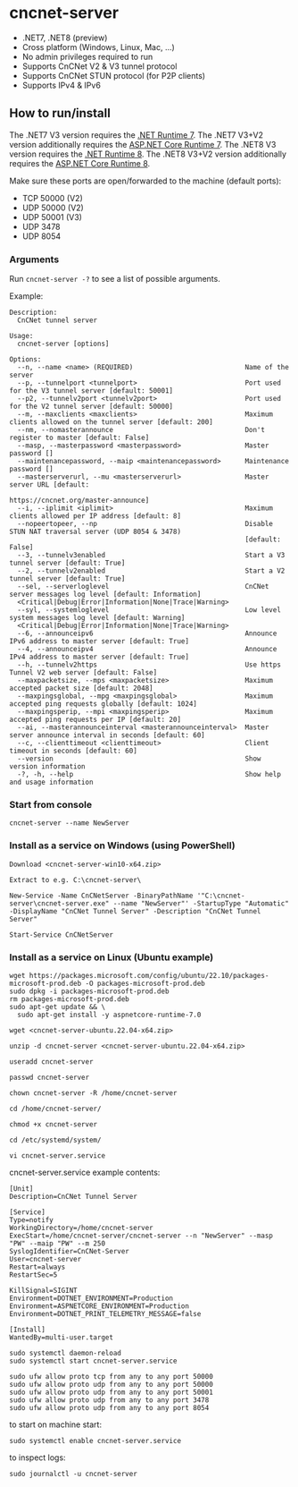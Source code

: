 # cncnet-server

* .NET7, .NET8 (preview)
* Cross platform (Windows, Linux, Mac, ...)
* No admin privileges required to run
* Supports CnCNet V2 & V3 tunnel protocol
* Supports CnCNet STUN protocol (for P2P clients)
* Supports IPv4 & IPv6

## How to run/install

The .NET7 V3 version requires the [.NET Runtime 7](https://dotnet.microsoft.com/en-us/download/dotnet/7.0/runtime).
The .NET7 V3+V2 version additionally requires the [ASP.NET Core Runtime 7](https://dotnet.microsoft.com/en-us/download/dotnet/7.0/runtime).
The .NET8 V3 version requires the [.NET Runtime 8](https://dotnet.microsoft.com/en-us/download/dotnet/8.0/runtime).
The .NET8 V3+V2 version additionally requires the [ASP.NET Core Runtime 8](https://dotnet.microsoft.com/en-us/download/dotnet/8.0/runtime).

Make sure these ports are open/forwarded to the machine (default ports):

* TCP 50000 (V2)
* UDP 50000 (V2)
* UDP 50001 (V3)
* UDP 3478
* UDP 8054

### Arguments

Run `cncnet-server -?` to see a list of possible arguments.

Example:

```
Description:
  CnCNet tunnel server

Usage:
  cncnet-server [options]

Options:
  --n, --name <name> (REQUIRED)                            Name of the server
  --p, --tunnelport <tunnelport>                           Port used for the V3 tunnel server [default: 50001]
  --p2, --tunnelv2port <tunnelv2port>                      Port used for the V2 tunnel server [default: 50000]
  --m, --maxclients <maxclients>                           Maximum clients allowed on the tunnel server [default: 200]
  --nm, --nomasterannounce                                 Don't register to master [default: False]
  --masp, --masterpassword <masterpassword>                Master password []
  --maintenancepassword, --maip <maintenancepassword>      Maintenance password []
  --masterserverurl, --mu <masterserverurl>                Master server URL [default:
                                                           https://cncnet.org/master-announce]
  --i, --iplimit <iplimit>                                 Maximum clients allowed per IP address [default: 8]
  --nopeertopeer, --np                                     Disable STUN NAT traversal server (UDP 8054 & 3478)
                                                           [default: False]
  --3, --tunnelv3enabled                                   Start a V3 tunnel server [default: True]
  --2, --tunnelv2enabled                                   Start a V2 tunnel server [default: True]
  --sel, --serverloglevel                                  CnCNet server messages log level [default: Information]
  <Critical|Debug|Error|Information|None|Trace|Warning>
  --syl, --systemloglevel                                  Low level system messages log level [default: Warning]
  <Critical|Debug|Error|Information|None|Trace|Warning>
  --6, --announceipv6                                      Announce IPv6 address to master server [default: True]
  --4, --announceipv4                                      Announce IPv4 address to master server [default: True]
  --h, --tunnelv2https                                     Use https Tunnel V2 web server [default: False]
  --maxpacketsize, --mps <maxpacketsize>                   Maximum accepted packet size [default: 2048]
  --maxpingsglobal, --mpg <maxpingsglobal>                 Maximum accepted ping requests globally [default: 1024]
  --maxpingsperip, --mpi <maxpingsperip>                   Maximum accepted ping requests per IP [default: 20]
  --ai, --masterannounceinterval <masterannounceinterval>  Master server announce interval in seconds [default: 60]
  --c, --clienttimeout <clienttimeout>                     Client timeout in seconds [default: 60]
  --version                                                Show version information
  -?, -h, --help                                           Show help and usage information
```

### Start from console

```
cncnet-server --name NewServer
```

### Install as a service on Windows (using PowerShell)

```
Download <cncnet-server-win10-x64.zip>
```

```
Extract to e.g. C:\cncnet-server\
```

```
New-Service -Name CnCNetServer -BinaryPathName '"C:\cncnet-server\cncnet-server.exe" --name "NewServer"' -StartupType "Automatic" -DisplayName "CnCNet Tunnel Server" -Description "CnCNet Tunnel Server"
```

```
Start-Service CnCNetServer
```

### Install as a service on Linux (Ubuntu example)

```
wget https://packages.microsoft.com/config/ubuntu/22.10/packages-microsoft-prod.deb -O packages-microsoft-prod.deb
sudo dpkg -i packages-microsoft-prod.deb
rm packages-microsoft-prod.deb
sudo apt-get update && \
  sudo apt-get install -y aspnetcore-runtime-7.0
```

```
wget <cncnet-server-ubuntu.22.04-x64.zip>
```

```
unzip -d cncnet-server <cncnet-server-ubuntu.22.04-x64.zip>
```

```
useradd cncnet-server
```

```
passwd cncnet-server
```

```
chown cncnet-server -R /home/cncnet-server
```

```
cd /home/cncnet-server/
```

```
chmod +x cncnet-server
```

```
cd /etc/systemd/system/
```

```
vi cncnet-server.service
```
cncnet-server.service example contents:

```
[Unit]
Description=CnCNet Tunnel Server

[Service]
Type=notify
WorkingDirectory=/home/cncnet-server
ExecStart=/home/cncnet-server/cncnet-server --n "NewServer" --masp "PW" --maip "PW" --m 250
SyslogIdentifier=CnCNet-Server
User=cncnet-server
Restart=always
RestartSec=5

KillSignal=SIGINT
Environment=DOTNET_ENVIRONMENT=Production
Environment=ASPNETCORE_ENVIRONMENT=Production
Environment=DOTNET_PRINT_TELEMETRY_MESSAGE=false

[Install]
WantedBy=multi-user.target
```

```
sudo systemctl daemon-reload
sudo systemctl start cncnet-server.service
```

```
sudo ufw allow proto tcp from any to any port 50000
sudo ufw allow proto udp from any to any port 50000
sudo ufw allow proto udp from any to any port 50001
sudo ufw allow proto udp from any to any port 3478
sudo ufw allow proto udp from any to any port 8054
```

to start on machine start:
```
sudo systemctl enable cncnet-server.service
```

to inspect logs:
```
sudo journalctl -u cncnet-server
```